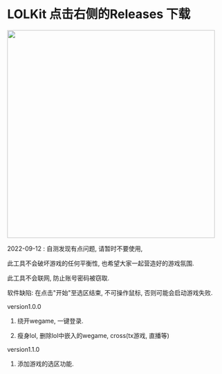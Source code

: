 # LOLKit 点击右侧的Releases 下载

<img src="https://user-images.githubusercontent.com/63570520/189471527-e1c7f68b-a56b-4247-9bc1-729e878f4109.png" width="480px">

2022-09-12 : 自测发现有点问题, 请暂时不要使用, 

此工具不会破坏游戏的任何平衡性, 也希望大家一起营造好的游戏氛围.

此工具不会联网, 防止账号密码被窃取.

软件缺陷: 在点击"开始"至选区结束, 不可操作鼠标, 否则可能会启动游戏失败.

version1.0.0

1. 绕开wegame, 一键登录.

2. 瘦身lol, 删除lol中嵌入的wegame, cross(tx游戏, 直播等)


version1.1.0

1. 添加游戏的选区功能. 

